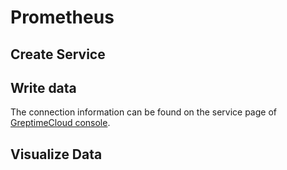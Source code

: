 # Prometheus

<!--@include: ../../../db-cloud-shared/tutorials/monitor-host-metrics/overview.md-->

## Create Service

<!--@include: ../../getting-started/create-service.md-->

## Write data

<!--@include: ../../../db-cloud-shared/tutorials/monitor-host-metrics/prometheus-demo.md-->

The connection information can be found on the service page of [GreptimeCloud console](https://console.greptime.cloud/service).

## Visualize Data

<!--@include: ./visualize-data.md-->
